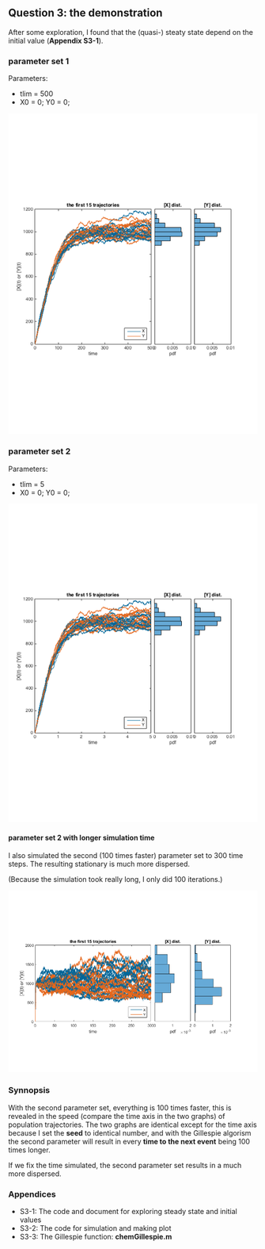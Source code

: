 ## Question 3: the demonstration
After some exploration, I found that the (quasi-) steaty state depend on the initial value (**Appendix S3-1**). 


### parameter set 1
Parameters:

* tlim = 500
* X0 = 0; Y0 = 0;

![plot](images/plot_HW1_3_1.png)

### parameter set 2
Parameters:

* tlim = 5
* X0 = 0; Y0 = 0;

![plot](images/plot_HW1_3_2.png)

#### parameter set 2 with longer simulation time
I also simulated the second (100 times faster) parameter set to 300 time steps. The resulting stationary is much more dispersed.

(Because the simulation took really long, I only did 100 iterations.)

![plot](images/plot_HW1_3_3.png)

### Synnopsis

 With the second parameter set, everything is 100 times faster, this is revealed in the speed (compare the time axis in the two graphs) of population trajectories. The two graphs are identical except for the time axis because I set the **seed** to identical number, and with the Gillespie algorism the second parameter will result in every **time to the next event** being 100 times longer. 

 If we fix the time simulated, the second parameter set results in a much more dispersed.  


### Appendices
* S3-1: The code and document for exploring steady state and initial values
* S3-2: The code for simulation and making plot
* S3-3: The Gillespie function: **chemGillespie.m**
